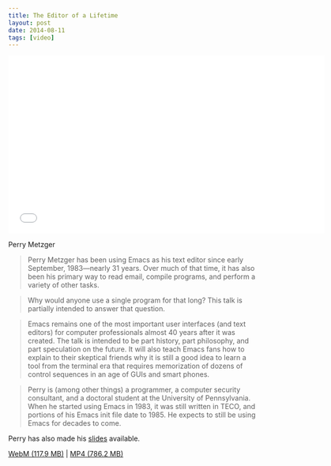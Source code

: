 ```yaml
---
title: The Editor of a Lifetime
layout: post
date: 2014-08-11
tags: [video]
---
```


<iframe width="640" height="360" src="//www.youtube.com/embed/VADudzQGvU8" frameborder="0" allowfullscreen></iframe>

Perry Metzger

> Perry Metzger has been using Emacs as his text editor since early
> September, 1983&mdash;nearly 31 years. Over much of that time, it
> has also been his primary way to read email, compile programs, and
> perform a variety of other tasks.

> Why would anyone use a single program for that long? This talk is
> partially intended to answer that question.

> Emacs remains one of the most important user interfaces (and text
> editors) for computer professionals almost 40 years after it was
> created. The talk is intended to be part history, part philosophy,
> and part speculation on the future. It will also teach Emacs fans
> how to explain to their skeptical friends why it is still a good
> idea to learn a tool from the terminal era that requires
> memorization of dozens of control sequences in an age of GUIs and
> smart phones.

> Perry is (among other things) a programmer, a computer security
> consultant, and a doctoral student at the University of
> Pennsylvania. When he started using Emacs in 1983, it was still
> written in TECO, and portions of his Emacs init file date
> to 1985. He expects to still be using Emacs for decades to come.

Perry has also made his [slides] available.

[WebM (117.9 MB)](https://s3-us-west-2.amazonaws.com/emacsnyc/videos/editor-of-a-lifetime.webm) |
[MP4 (786.2 MB)](https://s3-us-west-2.amazonaws.com/emacsnyc/videos/editor-of-a-lifetime.mp4)

[slides]: /assets/documents/emacs-the-editor-of-a-lifetime.pdf
